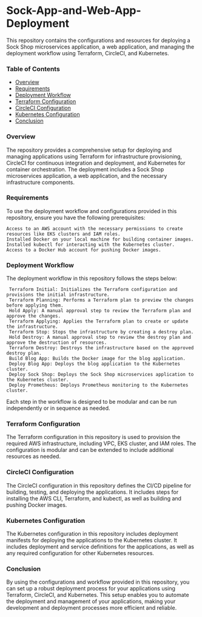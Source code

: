 # Sock-App-and-Web-App-Deployment

This repository contains the configurations and resources for deploying a Sock Shop microservices application, a web application, and managing the deployment workflow using Terraform, CircleCI, and Kubernetes.
### Table of Contents

- [Overview](#overview)
- [Requirements](#requirements)
- [Deployment Workflow](#deployment-workflow)
- [Terraform Configuration](#terraform-configuration)
- [CircleCI Configuration](#circleci-configuration)
- [Kubernetes Configuration](#kubernetes-configuration)
- [Conclusion](#conclusion)

### Overview
The repository provides a comprehensive setup for deploying and managing applications using Terraform for infrastructure provisioning, CircleCI for continuous integration and deployment, and Kubernetes for container orchestration. The deployment includes a Sock Shop microservices application, a web application, and the necessary infrastructure components.

### Requirements
To use the deployment workflow and configurations provided in this repository, ensure you have the following prerequisites:

    Access to an AWS account with the necessary permissions to create resources like EKS clusters and IAM roles.
    Installed Docker on your local machine for building container images.
    Installed kubectl for interacting with the Kubernetes cluster.
    Access to a Docker Hub account for pushing Docker images.

### Deployment Workflow
The deployment workflow in this repository follows the steps below:

     Terraform Initial: Initializes the Terraform configuration and provisions the initial infrastructure.
     Terraform Planning: Performs a Terraform plan to preview the changes before applying them.
     Hold Apply: A manual approval step to review the Terraform plan and approve the changes.
     Terraform Applying: Applies the Terraform plan to create or update the infrastructure.
     Terraform Stop: Stops the infrastructure by creating a destroy plan.
     Hold Destroy: A manual approval step to review the destroy plan and approve the destruction of resources.
     Terraform Destroy: Destroys the infrastructure based on the approved destroy plan.
     Build Blog App: Builds the Docker image for the blog application.
     Deploy Blog App: Deploys the blog application to the Kubernetes cluster.
     Deploy Sock Shop: Deploys the Sock Shop microservices application to the Kubernetes cluster.
     Deploy Prometheus: Deploys Prometheus monitoring to the Kubernetes cluster.

Each step in the workflow is designed to be modular and can be run independently or in sequence as needed.

### Terraform Configuration
The Terraform configuration in this repository is used to provision the required AWS infrastructure, including VPC, EKS cluster, and IAM roles. The configuration is modular and can be extended to include additional resources as needed.

### CircleCI Configuration
The CircleCI configuration in this repository defines the CI/CD pipeline for building, testing, and deploying the applications. It includes steps for installing the AWS CLI, Terraform, and kubectl, as well as building and pushing Docker images.

### Kubernetes Configuration
The Kubernetes configuration in this repository includes deployment manifests for deploying the applications to the Kubernetes cluster. It includes deployment and service definitions for the applications, as well as any required configuration for other Kubernetes resources.

### Conclusion
By using the configurations and workflow provided in this repository, you can set up a robust deployment process for your applications using Terraform, CircleCI, and Kubernetes. This setup enables you to automate the deployment and management of your applications, making your development and deployment processes more efficient and reliable.

